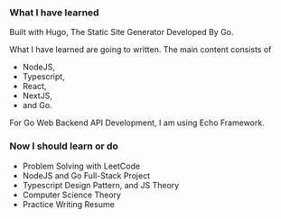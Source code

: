 ### What I have learned

Built with Hugo, The Static Site Generator Developed By Go.

What I have learned are going to written.
The main content consists of

- NodeJS,
- Typescript,
- React,
- NextJS,
- and Go.

For Go Web Backend API Development, I am using Echo Framework.

### Now I should learn or do

- Problem Solving with LeetCode
- NodeJS and Go Full-Stack Project
- Typescript Design Pattern, and JS Theory
- Computer Science Theory
- Practice Writing Resume
